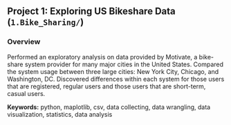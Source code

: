 ## Project 1: Exploring US Bikeshare Data (`1.Bike_Sharing/`) 
### Overview 
Performed an exploratory analysis on data provided by Motivate, a bike-share system provider for many major cities in the United States. Compared the system usage between three large cities: New York City, Chicago, and Washington, DC. Discovered differences within each system for those users that are registered, regular users and those users that are short-term, casual users.

**Keywords:** python, maplotlib, csv, data collecting, data wrangling, data visualization, statistics, data analysis